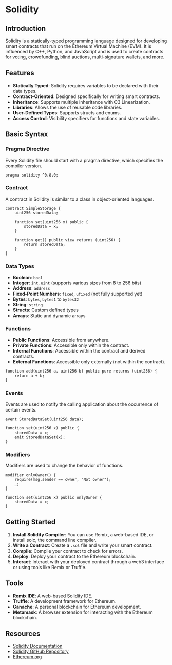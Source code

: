 # Solidity

## Introduction

Solidity is a statically-typed programming language designed for developing smart contracts that run on the Ethereum Virtual Machine (EVM). It is influenced by C++, Python, and JavaScript and is used to create contracts for voting, crowdfunding, blind auctions, multi-signature wallets, and more.

## Features

- **Statically Typed**: Solidity requires variables to be declared with their data types.
- **Contract-Oriented**: Designed specifically for writing smart contracts.
- **Inheritance**: Supports multiple inheritance with C3 Linearization.
- **Libraries**: Allows the use of reusable code libraries.
- **User-Defined Types**: Supports structs and enums.
- **Access Control**: Visibility specifiers for functions and state variables.

## Basic Syntax

### Pragma Directive

Every Solidity file should start with a pragma directive, which specifies the compiler version.

```solidity
pragma solidity ^0.8.0;
```

### Contract

A contract in Solidity is similar to a class in object-oriented languages.

```solidity
contract SimpleStorage {
    uint256 storedData;

    function set(uint256 x) public {
        storedData = x;
    }

    function get() public view returns (uint256) {
        return storedData;
    }
}
```

### Data Types

- **Boolean**: `bool`
- **Integer**: `int`, `uint` (supports various sizes from 8 to 256 bits)
- **Address**: `address`
- **Fixed-Point Numbers**: `fixed`, `ufixed` (not fully supported yet)
- **Bytes**: `bytes`, `bytes1` to `bytes32`
- **String**: `string`
- **Structs**: Custom defined types
- **Arrays**: Static and dynamic arrays

### Functions

- **Public Functions**: Accessible from anywhere.
- **Private Functions**: Accessible only within the contract.
- **Internal Functions**: Accessible within the contract and derived contracts.
- **External Functions**: Accessible only externally (not within the contract).

```solidity
function add(uint256 a, uint256 b) public pure returns (uint256) {
    return a + b;
}
```

### Events

Events are used to notify the calling application about the occurrence of certain events.

```solidity
event StoredDataSet(uint256 data);

function set(uint256 x) public {
    storedData = x;
    emit StoredDataSet(x);
}
```

### Modifiers

Modifiers are used to change the behavior of functions.

```solidity
modifier onlyOwner() {
    require(msg.sender == owner, "Not owner");
    _;
}

function set(uint256 x) public onlyOwner {
    storedData = x;
}
```

## Getting Started

1. **Install Solidity Compiler**: You can use Remix, a web-based IDE, or install solc, the command line compiler.
2. **Write a Contract**: Create a `.sol` file and write your smart contract.
3. **Compile**: Compile your contract to check for errors.
4. **Deploy**: Deploy your contract to the Ethereum blockchain.
5. **Interact**: Interact with your deployed contract through a web3 interface or using tools like Remix or Truffle.

## Tools

- **Remix IDE**: A web-based Solidity IDE.
- **Truffle**: A development framework for Ethereum.
- **Ganache**: A personal blockchain for Ethereum development.
- **Metamask**: A browser extension for interacting with the Ethereum blockchain.

## Resources

- [Solidity Documentation](https://docs.soliditylang.org/)
- [Solidity GitHub Repository](https://github.com/ethereum/solidity)
- [Ethereum.org](https://ethereum.org/)

